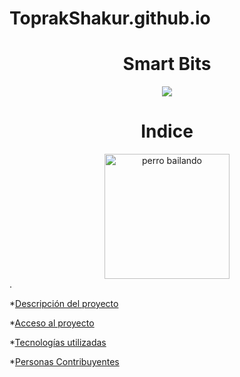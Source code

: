# ToprakShakur.github.io


<h1 align="center"> Smart Bits </h1>

   <p align="center">
   <img src="https://img.shields.io/badge/STATUS-EN%20DESAROLLO-green">
   </p>

<h1 align="center"> Indice </h1>

<center><img src="" alt="perro bailando" height="200" width="200"></center>.

*[Descripción del proyecto](#descripción-del-proyecto)

*[Acceso al proyecto](#acceso-proyecto)

*[Tecnologías utilizadas](#tecnologías-utilizadas)

*[Personas Contribuyentes](#personas-contribuyentes)




